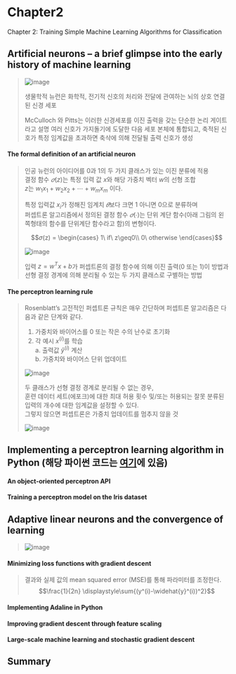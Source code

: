 # Chapter2
Chapter 2: Training Simple Machine Learning Algorithms for Classification


## Artificial neurons – a brief glimpse into the early history of machine learning 
> ![image](https://user-images.githubusercontent.com/63633387/190891701-d296950e-5e27-4109-83a8-b66aeb5fd0e6.png)
> 
> 생물학적 뉴런은 화학적, 전기적 신호의 처리와 전달에 관여하는 뇌의 상호 연결된 신경 세포
>  
> McCulloch 와 Pitts는 이러한 신경세포를 이진 출력을 갖는 단순한 논리 게이트라고 설명
> 여러 신호가 가지돌기에 도달한 다음 세포 본체에 통합되고, 축적된 신호가 특정 임계값을 초과하면 축삭에 의해 전달될 출력 신호가 생성  

#### The formal definition of an artificial neuron  
> 
> 인공 뉴런의 아이디어를 0과 1의 두 가지 클래스가 있는 이진 분류에 적용  
> 결정 함수 $𝜎(z)$는 특정 입력 값 $x$와 해당 가중치 벡터 $w$의 선형 조합  
> $z$는 $w_1x_1 + w_2x_2 + \cdots + w_mx_m$ 이다.  
>   
> 특정 입력값 $x_i$가 정해진 임계치 $𝜃$보다 크면 1 아니면 0으로 분류하며  
> 퍼셉트론 알고리즘에서 정의된 결정 함수 $𝜎(∙)$는 단위 계단 함수(아래 그림의 왼쪽형태의 함수를 단위계단 함수라고 함)의 변형이다. 
>   
> $$𝜎(z) = 
> \begin{cases} 
> 1\ if\ z\geq0\\ 
> 0\ otherwise 
> \end{cases}$$
>   
> ![image](https://user-images.githubusercontent.com/63633387/190891854-a2673e88-8862-49ff-8146-853c02806173.png)
>   
> 입력 $z = w^Tx + b$가 퍼셉트론의 결정 함수에 의해 이진 출력(0 또는 1)이 방법과 선형 결정 경계에 의해 분리될 수 있는 두 가지 클래스로 구별하는 방법
#### The perceptron learning rule  
>   
> Rosenblatt’s 고전적인 퍼셉트론 규칙은 매우 간단하며 퍼셉트론 알고리즘은 다음과 같은 단계와 같다.
>   
> 1. 가중치와 바이어스를 0 또는 작은 수의 난수로 초기화
> 2. 각 예시 $x^(i)$를 학습  
>   a. 출력값 $\widehat{y}^(i)$ 계산  
>   b. 가중치와 바이어스 단위 업데이트
>   
>   
> ![image](https://user-images.githubusercontent.com/63633387/190893585-87889d00-173d-4bf3-9108-f974ee6977b3.png)
>   
>   
> 두 클래스가 선형 결정 경계로 분리될 수 없는 경우,  
> 훈련 데이터 세트(에포크)에 대한 최대 허용 횟수 및/또는 허용되는 잘못 분류된 입력의 개수에 대한 임계값을 설정할 수 있다.  
> 그렇지 않으면 퍼셉트론은 가중치 업데이트를 멈추지 않을 것  
>   
>   
> ![image](https://user-images.githubusercontent.com/63633387/190893602-f7bcd2f4-e57b-4a8d-a5d1-952b2cf684ed.png)
>   
>   
## Implementing a perceptron learning algorithm in Python (해당 파이썬 코드는 [여기](https://github.com/ww232330/AI_study/blob/main/Chapter2/Chapter_2_Training_Simple_Machine_Learning_Algorithms_for_Classification.ipynb)에 있음)
#### An object-oriented perceptron API  
#### Training a perceptron model on the Iris dataset  
## Adaptive linear neurons and the convergence of learning 
>   
> ![image](https://user-images.githubusercontent.com/63633387/190893789-641655f9-d2bc-483f-8508-9ef6f84c16aa.png)
>   
#### Minimizing loss functions with gradient descent  
>   
> 결과와 실제 값의 mean squared error (MSE)를 통해 파라미터를 조정한다.
> $$\frac{1}{2n} \displaystyle\sum{(y^(i)-\widehat{y}^(i))^2}$$
>   
#### Implementing Adaline in Python  
#### Improving gradient descent through feature scaling  
#### Large-scale machine learning and stochastic gradient descent  
## Summary 

